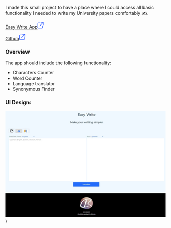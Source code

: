 [category]: <> (side projects)
[date]: <> (2022/05/27)
[title]: <> (Easy write)
[color]: <> (green)

I made this small project to have a place where I could access all basic functionality I needed to write my University papers comfortably ✍️.

[Easy Write App](https://danielratmiroff.github.io/writingassistant.github.io//)![Visit App](https://raw.githubusercontent.com/Danielratmiroff/myblog/master/images/linkicon.svg)

[Github](https://github.com/Danielratmiroff/writingassistant.github.io)![Github](https://raw.githubusercontent.com/Danielratmiroff/myblog/master/images/linkicon.svg)

### Overview

The app should include the following functionality:

- Characters Counter
- Word Counter
- Language translator
- Synonymous Finder

### UI Design:

![Screenshot](https://raw.githubusercontent.com/Danielratmiroff/myblog/master/images/easywrite.jpg)\
